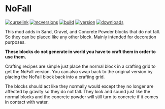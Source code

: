 # NoFall

[![curselink](https://cf.way2muchnoise.eu/title/nofall.svg)](https://www.curseforge.com/minecraft/mc-mods/nofall)
[![mcversions](https://cf.way2muchnoise.eu/versions/For%20MC_nofall_all.svg)](https://www.curseforge.com/minecraft/mc-mods/nofall)
[![build](https://github.com/lilrichy/NoFall/actions/workflows/build.yml/badge.svg)](https://github.com/lilrichy/NoFall/actions/workflows/build.yml)
[![version](https://badgen.net/github/release/lilrichy/NoFall?icon=github)](https://github.com/lilrichy/NoFall/releases)
[![downloads](https://cf.way2muchnoise.eu/short_nofall_downloads.svg)](https://www.curseforge.com/minecraft/mc-mods/nofall)


This mod adds in Sand, Gravel, and Concrete Powder blocks that do not fall. So they can be placed like any other block. 
Mainly intended for decoration purposes. 

**These blocks do not generate in world you have to craft them in order to use them.**

Crafting recipes are simple just place the normal block in a crafting grid to get the NoFall version. You can also swap back to the original version by placing the NoFall block back into a crafting grid.

The blocks should act like they normally would except they no longer are affected by gravity so they do not fall. They look and sound just like the normal blocks and the concrete powder will still turn to concrete if it comes in contact with water.
